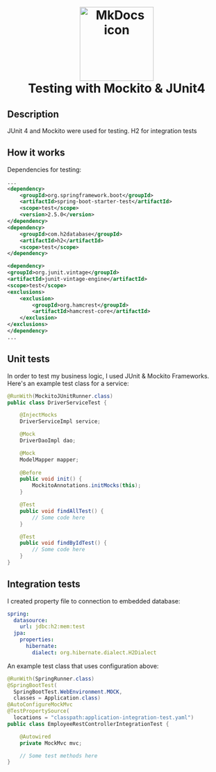 <h1 align="center">
<br><img src="https://dwglogo.com/wp-content/uploads/2017/12/Spring_Framework_logo_01.png" alt="MkDocs icon" width="170">
<br>Testing with Mockito & JUnit4
</h1>

## Description

<p>
JUnit 4 and Mockito were used for testing. H2 for integration tests
</p>

<!-- https://shields.io/ -->

## How it works

Dependencies for testing:
```xml
...
<dependency>
    <groupId>org.springframework.boot</groupId>
    <artifactId>spring-boot-starter-test</artifactId>
    <scope>test</scope>
    <version>2.5.0</version>
</dependency>
<dependency>
    <groupId>com.h2database</groupId>
    <artifactId>h2</artifactId>
    <scope>test</scope>
</dependency>

<dependency>
<groupId>org.junit.vintage</groupId>
<artifactId>junit-vintage-engine</artifactId>
<scope>test</scope>
<exclusions>
    <exclusion>
        <groupId>org.hamcrest</groupId>
        <artifactId>hamcrest-core</artifactId>
    </exclusion>
</exclusions>
</dependency>
...
```

## Unit tests
In order to test my business logic, I used JUnit & Mockito Frameworks.
Here's an example test class for a service:
```java
@RunWith(MockitoJUnitRunner.class)
public class DriverServiceTest {

    @InjectMocks
    DriverServiceImpl service;

    @Mock
    DriverDaoImpl dao;

    @Mock
    ModelMapper mapper;
    
    @Before
    public void init() {
        MockitoAnnotations.initMocks(this);
    }

    @Test
    public void findAllTest() {
        // Some code here
    }

    @Test
    public void findByIdTest() {
        // Some code here
    }
}
```

## Integration tests
I created property file to connection to embedded database:
```yaml
spring:
  datasource:
    url: jdbc:h2:mem:test
  jpa:
    properties:
      hibernate:
        dialect: org.hibernate.dialect.H2Dialect
```

An example test class that uses configuration above:
```java
@RunWith(SpringRunner.class)
@SpringBootTest(
  SpringBootTest.WebEnvironment.MOCK,
  classes = Application.class)
@AutoConfigureMockMvc
@TestPropertySource(
  locations = "classpath:application-integration-test.yaml")
public class EmployeeRestControllerIntegrationTest {

    @Autowired
    private MockMvc mvc;

    // Some test methods here
}
```